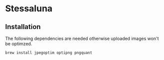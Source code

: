 # Stessaluna

## Installation

The following dependencies are needed otherwise uploaded images won't be optimzed.

    brew install jpegoptim optipng pngquant
